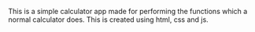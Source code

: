 This is a simple calculator app made for performing the functions which a normal calculator does. This is created using html, css and js. 